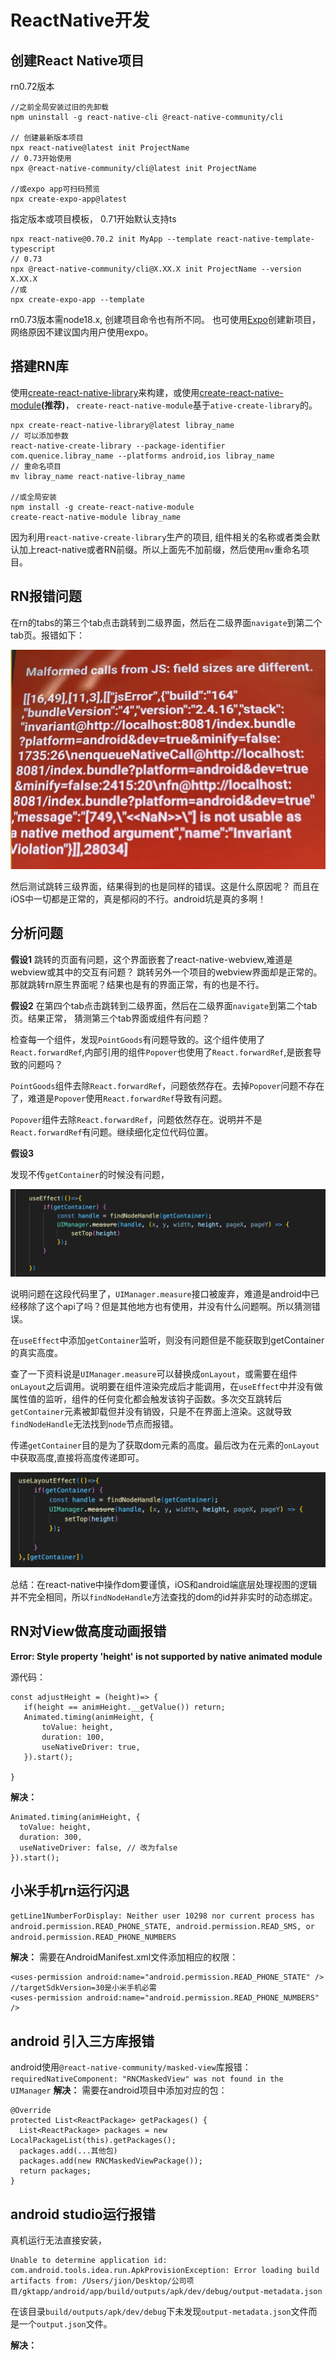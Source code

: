 # ReactNative开发
## 创建React Native项目
rn0.72版本
```
//之前全局安装过旧的先卸载
npm uninstall -g react-native-cli @react-native-community/cli

// 创建最新版本项目
npx react-native@latest init ProjectName
// 0.73开始使用
npx @react-native-community/cli@latest init ProjectName

//或expo app可扫码预览
npx create-expo-app@latest
```

指定版本或项目模板， 0.71开始默认支持ts
```
npx react-native@0.70.2 init MyApp --template react-native-template-typescript
// 0.73
npx @react-native-community/cli@X.XX.X init ProjectName --version X.XX.X
//或
npx create-expo-app --template
```

rn0.73版本需node18.x, 创建项目命令也有所不同。
也可使用[Expo](https://docs.expo.dev/)创建新项目，网络原因不建议国内用户使用expo。

## 搭建RN库

使用[create-react-native-library](https://qdfish.github.io/sakamoto.blog/2024/04/03/rn/create_library/)来构建，或使用[create-react-native-module](https://github.com/brodycj/create-react-native-module)**(推荐)**， `create-react-native-module`基于`ative-create-library`的。

```
npx create-react-native-library@latest libray_name
// 可以添加参数
react-native-create-library --package-identifier com.quenice.libray_name --platforms android,ios libray_name
// 重命名项目
mv libray_name react-native-libray_name

//或全局安装
npm install -g create-react-native-module
create-react-native-module libray_name

```
因为利用`react-native-create-library`生产的项目, 组件相关的名称或者类会默认加上react-native或者RN前缀。所以上面先不加前缀，然后使用`mv`重命名项目。

## RN报错问题

在rn的tabs的第三个tab点击跳转到二级界面，然后在二级界面`navigate`到第二个tab页。报错如下：

![bug](./bug-info.jpeg)

然后测试跳转三级界面，结果得到的也是同样的错误。这是什么原因呢？
而且在iOS中一切都是正常的，真是郁闷的不行。android坑是真的多啊！

## 分析问题
**假设1**
跳转的页面有问题，这个界面嵌套了react-native-webview,难道是webview或其中的交互有问题？
跳转另外一个项目的webview界面却是正常的。
那就跳转rn原生界面呢？结果也是有的界面正常，有的也是不行。

**假设2**
在第四个tab点击跳转到二级界面，然后在二级界面`navigate`到第二个tab页。结果正常，
猜测第三个tab界面或组件有问题？

检查每一个组件，发现`PointGoods`有问题导致的。这个组件使用了`React.forwardRef`,内部引用的组件`Popover`也使用了`React.forwardRef`,是嵌套导致的问题吗？

`PointGoods`组件去除`React.forwardRef`，问题依然存在。去掉`Popover`问题不存在了，难道是`Popover`使用`React.forwardRef`导致有问题。

`Popover`组件去除`React.forwardRef`，问题依然存在。说明并不是`React.forwardRef`有问题。继续细化定位代码位置。

**假设3**

发现不传`getContainer`的时候没有问题，

![bug-code](./bug-code.jpg)

说明问题在这段代码里了，`UIManager.measure`接口被废弃，难道是android中已经移除了这个api了吗？但是其他地方也有使用，并没有什么问题啊。所以猜测错误。

在`useEffect`中添加`getContainer`监听，则没有问题但是不能获取到getContainer的真实高度。


查了一下资料说是`UIManager.measure`可以替换成`onLayout`，或需要在组件`onLayout`之后调用。说明要在组件渲染完成后才能调用，在`useEffect`中并没有做属性值的监听，组件的任何变化都会触发该钩子函数。多次交互跳转后`getContainer`元素被卸载但并没有销毁，只是不在界面上渲染。这就导致`findNodeHandle`无法找到`node`节点而报错。

传递`getContainer`目的是为了获取dom元素的高度。最后改为在元素的`onLayout`中获取高度,直接将高度传递即可。

![nobug](./nobug.jpg)

总结：在react-native中操作dom要谨慎，iOS和android端底层处理视图的逻辑并不完全相同，所以`findNodeHandle`方法查找的dom的id并非实时的动态绑定。


## RN对View做高度动画报错
**Error: Style property 'height' is not supported by  native animated module**

源代码：
```
const adjustHeight = (height)=> {
   if(height == animHeight.__getValue()) return;
   Animated.timing(animHeight, {
       toValue: height,
       duration: 100,
       useNativeDriver: true,
   }).start();
   
}
```
**解决：**
```
Animated.timing(animHeight, {
  toValue: height,
  duration: 300,
  useNativeDriver: false, // 改为false
}).start();
```

## 小米手机rn运行闪退
`getLine1NumberForDisplay: Neither user 10298 nor current process has android.permission.READ_PHONE_STATE, android.permission.READ_SMS, or android.permission.READ_PHONE_NUMBERS`

**解决：**
需要在AndroidManifest.xml文件添加相应的权限：
```
<uses-permission android:name="android.permission.READ_PHONE_STATE" />
//targetSdkVersion=30是小米手机必需
<uses-permission android:name="android.permission.READ_PHONE_NUMBERS" />

```

## android 引入三方库报错
android使用`@react-native-community/masked-view`库报错：
`requiredNativeComponent: "RNCMaskedView" was not found in the UIManager`
**解决：**
需要在android项目中添加对应的包：
```
@Override
protected List<ReactPackage> getPackages() {
  List<ReactPackage> packages = new LocalPackageList(this).getPackages();
  packages.add(...其他包)
  packages.add(new RNCMaskedViewPackage());
  return packages;
}

```

## android studio运行报错
真机运行无法直接安装，
```
Unable to determine application id: com.android.tools.idea.run.ApkProvisionException: Error loading build artifacts from: /Users/jion/Desktop/公司项目/gktapp/android/app/build/outputs/apk/dev/debug/output-metadata.json
```

在该目录`build/outputs/apk/dev/debug`下未发现`output-metadata.json`文件而是一个`output.json`文件。

**解决：**


